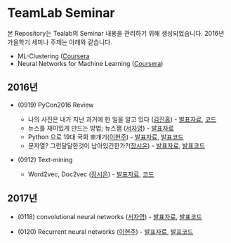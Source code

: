 # TeamLab Seminar
본 Repository는 Tealab의 Seminar 내용을 관리하기 위해 생성되었습니다.
2016년 가을학기 세미나 주제는 아래와 같습니다.
- ML-Clustering ([Coursera](https://www.coursera.org/learn/ml-clustering-and-retrieval)
- Neural Networks for Machine Learning ([Coursera](https://www.coursera.org/learn/neural-networks))

## 2016년
- (0919) PyCon2016 Review 
    - 나의 사진은 내가 지난 과거에 한 일을 알고 있다 ([김진홍](https://github.com/jinongkim)) - [발표자료](http://www.slideshare.net/ssuser2fe594/ss-64974166), [코드](https://github.com/goodvc78/vietnam-trip-picture-analysis)
    - 뉴스를 재미있게 만드는 방법; 뉴스잼 ([서자영](https://github.com/jayoungseo?tab=overview&from=2016-08-01&to=2016-08-31&utf8=%E2%9C%93)) - [발표자료](http://www.slideshare.net/koorukuroo/20160813-pycon2016apac)
    - Python 으로 19대 국회 뽀개기([이현주](https://github.com/hyoenju/)) - [발표자료](https://drive.google.com/file/d/0B3fYB8pggN7LZXdkR3MtaGNQdEU/view?usp=sharing), [발표코드](https://github.com/midnightradio/pycon-apac-2016)
    - 문자열? 그런달달한것이 남아있긴한가?([장시온](https://github.com/janguck/)) - [발표자료](https://github.com/janguck/Sweet_String/blob/master/document/sweetsweet.pdf), [발표코드](https://github.com/janguck/Sweet_String/blob/master/code/example_code_0919.ipynb)

- (0912) Text-mining 
    - Word2vec, Doc2vec ([장시온](https://github.com/janguck/)) - [발표자료](https://github.com/janguck/doc2vec/blob/master/ppt/Text-mining.pptx), [코드](https://github.com/janguck/doc2vec/tree/master/code)

## 2017년
- (0118) convolutional neural networks ([서자영](https://github.com/jayoungseo)) - [발표자료](https://www.slideshare.net/secret/4SNJOfBK7I7AuO), [발표코드](https://github.com/jayoungseo/seminar/blob/master/code/2017/0118/cnn_mnist.ipynb)

- (0120) Recurrent neural networks ([이현주](https://github.com/hyoenju/)) - [발표자료](https://www.slideshare.net/secret/oHWi95QYKsMuvH), [발표코드](https://github.com/hyoenju/seminar/blob/master/code/2017/0120/RNN_Basic.ipynb) 
